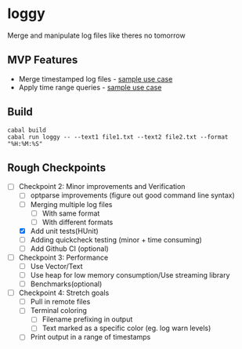 # loggy

Merge and manipulate log files like theres no tomorrow

## MVP Features

- Merge timestamped log files - [sample use case](https://stackoverflow.com/questions/15866772/merging-multiple-log-files-by-date-including-multilines)
- Apply time range queries - [sample use case](https://stackoverflow.com/q/7575267/3656081)

## Build

```
cabal build
cabal run loggy -- --text1 file1.txt --text2 file2.txt --format "%H:%M:%S"
```

## Rough Checkpoints

- [ ] Checkpoint 2: Minor improvements and Verification
  - [ ] optparse improvements (figure out good command line syntax)
  - [ ] Merging multiple log files
    - [ ] With same format
    - [ ] With different formats
  - [x] Add unit tests(HUnit)
  - [ ] Adding quickcheck testing (minor + time consuming)
  - [ ] Add Github CI (optional)
- [ ] Checkpoint 3: Performance
  - [ ] Use Vector/Text
  - [ ] Use heap for low memory consumption/Use streaming library
  - [ ] Benchmarks(optional)
- [ ] Checkpoint 4: Stretch goals
  - [ ] Pull in remote files
  - [ ] Terminal coloring
    - [ ] Filename prefixing in output
    - [ ] Text marked as a specific color (eg. log warn levels)
  - [ ] Print output in a range of timestamps
